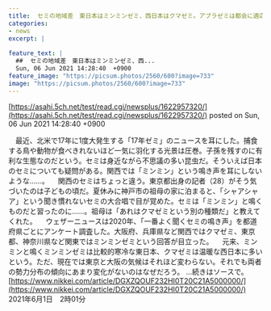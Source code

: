 ```yaml
---
title:  セミの地域差　東日本はミンミンゼミ、西日本はクマゼミ。アブラゼミは都会に適応せず  
categories:
- news
excerpt: |
  
feature_text: |
  ##  セミの地域差　東日本はミンミンゼミ、西...
  Sun, 06 Jun 2021 14:28:40  +0900
feature_image: "https://picsum.photos/2560/600?image=733"
image: "https://picsum.photos/2560/600?image=733"
---
```


[https://asahi.5ch.net/test/read.cgi/newsplus/1622957320/](https://asahi.5ch.net/test/read.cgi/newsplus/1622957320/)
posted on Sun, 06 Jun 2021 14:28:40  +0900

<!--more-->

　最近、北米で17年に1度大発生する「17年ゼミ」のニュースを耳にした。捕食する鳥や動物が食べきれないほど一気に羽化する光景は圧巻。子孫を残すのに有利な生態なのだという。セミは身近ながら不思議の多い昆虫だ。そういえば日本のセミについても疑問がある。関西では「ミンミン」という鳴き声を耳にしないような……。 　関西のセミはちょっと違う。東京都出身の記者（28）がそう気づいたのは子どもの頃だ。夏休みに神戸市の祖母の家に泊まると、「シャアシャア」という聞き慣れないセミの大合唱で目が覚めた。セミは「ミンミン」と鳴くものだと習ったのに……。祖母は「あれはクマゼミという別の種類だ」と教えてくれた。 　ウェザーニュースは2020年、「一番よく聞くセミの鳴き声」を都道府県ごとにアンケート調査した。大阪府、兵庫県など関西ではクマゼミ、東京都、神奈川県など関東ではミンミンゼミという回答が目立った。 　元来、ミンミンと鳴くミンミンゼミは比較的寒冷な東日本、クマゼミは温暖な西日本に多いという。ただ、現在では東京と大阪の気候はそれほど変わらない。それでも両者の勢力分布の傾向にあまり変化がないのはなぜだろう。 …続きはソースで。 [https://www.nikkei.com/article/DGXZQOUF232HI0T20C21A5000000/](https://www.nikkei.com/article/DGXZQOUF232HI0T20C21A5000000/) 2021年6月1日　2時01分
